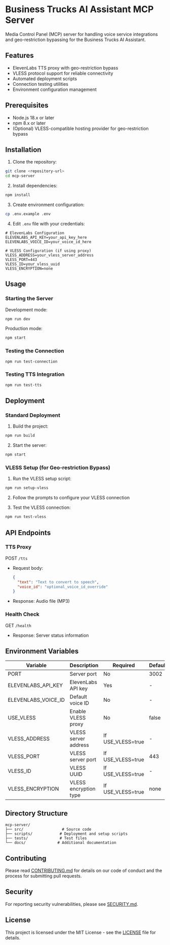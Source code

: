# Business Trucks AI Assistant MCP Server

Media Control Panel (MCP) server for handling voice service integrations and geo-restriction bypassing for the Business Trucks AI Assistant.

## Features

- ElevenLabs TTS proxy with geo-restriction bypass
- VLESS protocol support for reliable connectivity
- Automated deployment scripts
- Connection testing utilities
- Environment configuration management

## Prerequisites

- Node.js 18.x or later
- npm 8.x or later
- (Optional) VLESS-compatible hosting provider for geo-restriction bypass

## Installation

1. Clone the repository:
```bash
git clone <repository-url>
cd mcp-server
```

2. Install dependencies:
```bash
npm install
```

3. Create environment configuration:
```bash
cp .env.example .env
```

4. Edit `.env` file with your credentials:
```env
# ElevenLabs Configuration
ELEVENLABS_API_KEY=your_api_key_here
ELEVENLABS_VOICE_ID=your_voice_id_here

# VLESS Configuration (if using proxy)
VLESS_ADDRESS=your_vless_server_address
VLESS_PORT=443
VLESS_ID=your_vless_uuid
VLESS_ENCRYPTION=none
```

## Usage

### Starting the Server

Development mode:
```bash
npm run dev
```

Production mode:
```bash
npm start
```

### Testing the Connection

```bash
npm run test-connection
```

### Testing TTS Integration

```bash
npm run test-tts
```

## Deployment

### Standard Deployment

1. Build the project:
```bash
npm run build
```

2. Start the server:
```bash
npm start
```

### VLESS Setup (for Geo-restriction Bypass)

1. Run the VLESS setup script:
```bash
npm run setup-vless
```

2. Follow the prompts to configure your VLESS connection

3. Test the VLESS connection:
```bash
npm run test-vless
```

## API Endpoints

### TTS Proxy

POST `/tts`
- Request body:
  ```json
  {
    "text": "Text to convert to speech",
    "voice_id": "optional_voice_id_override"
  }
  ```
- Response: Audio file (MP3)

### Health Check

GET `/health`
- Response: Server status information

## Environment Variables

| Variable | Description | Required | Default |
|----------|-------------|----------|---------|
| PORT | Server port | No | 3002 |
| ELEVENLABS_API_KEY | ElevenLabs API key | Yes | - |
| ELEVENLABS_VOICE_ID | Default voice ID | No | - |
| USE_VLESS | Enable VLESS proxy | No | false |
| VLESS_ADDRESS | VLESS server address | If USE_VLESS=true | - |
| VLESS_PORT | VLESS server port | If USE_VLESS=true | 443 |
| VLESS_ID | VLESS UUID | If USE_VLESS=true | - |
| VLESS_ENCRYPTION | VLESS encryption type | If USE_VLESS=true | none |

## Directory Structure

```
mcp-server/
├── src/                 # Source code
├── scripts/            # Deployment and setup scripts
├── tests/              # Test files
└── docs/              # Additional documentation
```

## Contributing

Please read [CONTRIBUTING.md](../CONTRIBUTING.md) for details on our code of conduct and the process for submitting pull requests.

## Security

For reporting security vulnerabilities, please see [SECURITY.md](../SECURITY.md).

## License

This project is licensed under the MIT License - see the [LICENSE](../LICENSE) file for details.